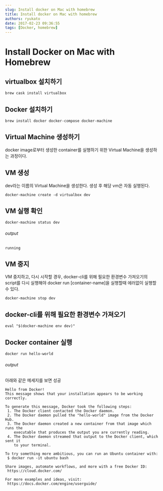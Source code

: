 ```yaml
---
slug: Install docker on Mac with homebrew
title: Install docker on Mac with homebrew
authors: ryukato
date: 2017-02-23 09:36:55
tags: [Docker, homebrew]
---
```


<!-- truncate -->

# Install Docker on Mac with Homebrew

## virtualbox 설치하기

```
brew cask install virtualbox
```

## Docker 설치하기

```
brew install docker docker-compose docker-machine
```

## Virtual Machine 생성하기

docker image로부터 생성한 container를 실행하기 위한 Virtual Machine을 생성하는 과정이다.

## VM 생성

dev라는 이름의 Virtual Machine을 생성한다. 생성 후 해당 vm은 자동 실행된다.

```
docker-machine create -d virtualbox dev
```

## VM 실행 확인

```
docker-machine status dev
```

###### output

```
running
```

## VM 중지

VM 중지하고, 다시 시작할 경우, docker-cli를 위해 필요한 환경변수 가져오기의 script를 다시 실행해야 docker run [container-name]을 실행할때 에러없이 실행할 수 있다.

```
docker-machine stop dev
```

## docker-cli를 위해 필요한 환경변수 가져오기

```
eval "$(docker-machine env dev)"
```

## Docker container 실행

```
docker run hello-world
```

###### output
아래와 같은 메세지를 보면 성공

```
Hello from Docker!
This message shows that your installation appears to be working correctly.

To generate this message, Docker took the following steps:
 1. The Docker client contacted the Docker daemon.
 2. The Docker daemon pulled the "hello-world" image from the Docker Hub.
 3. The Docker daemon created a new container from that image which runs the
    executable that produces the output you are currently reading.
 4. The Docker daemon streamed that output to the Docker client, which sent it
    to your terminal.

To try something more ambitious, you can run an Ubuntu container with:
 $ docker run -it ubuntu bash

Share images, automate workflows, and more with a free Docker ID:
 https://cloud.docker.com/

For more examples and ideas, visit:
 https://docs.docker.com/engine/userguide/
```
